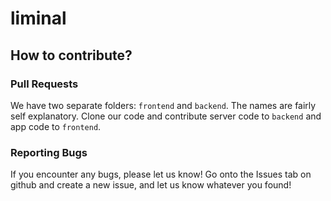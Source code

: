 # liminal
## How to contribute?
### Pull Requests
We have two separate folders: `frontend` and `backend`. The names are fairly self explanatory. Clone our code and contribute server code to `backend` and app code to `frontend`. 
### Reporting Bugs
If you encounter any bugs, please let us know! Go onto the Issues tab on github and create a new issue, and let us know whatever you found!